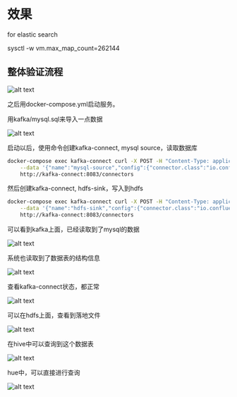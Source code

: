 # 效果

for elastic search

sysctl -w vm.max_map_count=262144

## 整体验证流程

![alt text](https://github.com/wangzheng422/docker_env/raw/master/a6test/docs/image2018-7-16_9-53-14.png)

之后用docker-compose.yml启动服务。

用kafka/mysql.sql来导入一点数据

![alt text](https://github.com/wangzheng422/docker_env/raw/master/a6test/docs/image2018-7-16-17_39_21.png)

启动以后，使用命令创建kafka-connect, mysql source，读取数据库

```bash
docker-compose exec kafka-connect curl -X POST -H "Content-Type: application/json" \
    --data '{"name":"mysql-source","config":{"connector.class":"io.confluent.connect.jdbc.JdbcSourceConnector","tasks.max":"1","connection.url":"jdbc:mysql://mysqldb:3306/wzh_db?verifyServerCertificate=false&useSSL=true&requireSSL=true","connection.user":"root","connection.password":"root","flush.size":"1","name":"mysql-source","table.whitelist":"wzh_tb","mode":"incrementing","incrementing.column.name":"id","topic.prefix":"wzh-mysql-"}}' \
    http://kafka-connect:8083/connectors
```

然后创建kafka-connect, hdfs-sink，写入到hdfs

```bash
docker-compose exec kafka-connect curl -X POST -H "Content-Type: application/json" \
    --data '{"name":"hdfs-sink","config":{"connector.class":"io.confluent.connect.hdfs.HdfsSinkConnector","tasks.max":"1","topics":"wzh-mysql-wzh_tb","hdfs.url":"hdfs://namenode:9000","flush.size":"1","name":"hdfs-sink","hive.integration":"true","hive.metastore.uris":"thrift://namenode:9083","schema.compatibility":"BACKWARD"}}' \
    http://kafka-connect:8083/connectors
```

可以看到kafka上面，已经读取到了mysql的数据

![alt text](https://github.com/wangzheng422/docker_env/raw/master/a6test/docs/image2018-7-16-17_36_43.png)

系统也读取到了数据表的结构信息

![alt text](https://github.com/wangzheng422/docker_env/raw/master/a6test/docs/image2018-7-16-17_37_10.png)

查看kafka-connect状态，都正常

![alt text](https://github.com/wangzheng422/docker_env/raw/master/a6test/docs/image2018-7-16-17_37_44.png)

可以在hdfs上面，查看到落地文件

![alt text](https://github.com/wangzheng422/docker_env/raw/master/a6test/docs/image2018-7-16-17_38_26.png)

在hive中可以查询到这个数据表

![alt text](https://github.com/wangzheng422/docker_env/raw/master/a6test/docs/worddav1b2e6c7f7640f96aa933b8edb45a35f2.png)

hue中，可以直接进行查询

![alt text](https://github.com/wangzheng422/docker_env/raw/master/a6test/docs/image2018-7-16-17_36_2.png)